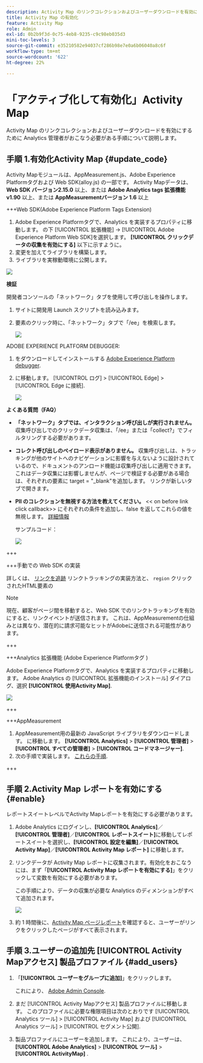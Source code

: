 ```yaml
---
description: Activity Map のリンクコレクションおよびユーザーダウンロードを有効にするために Analytics 管理者がおこなう必要がある手順について説明します。
title: Activity Map の有効化
feature: Activity Map
role: Admin
exl-id: 0b2b9f3d-0c75-4eb8-9235-c9c98eb035d3
mini-toc-levels: 3
source-git-commit: e35210582e94037cf286b98e7e0a6b06040a8c6f
workflow-type: tm+mt
source-wordcount: '622'
ht-degree: 22%

---
```



# 「アクティブ化して有効化」Activity Map

Activity Map のリンクコレクションおよびユーザーダウンロードを有効にするために Analytics 管理者がおこなう必要がある手順について説明します。

## 手順 1.有効化Activity Map {#update_code}

Activity Mapモジュールは、AppMeasurement.js、Adobe Experience Platformタグおよび Web SDK(alloy.js) の一部です。 Activity Mapデータは、 **Web SDK バージョン2.15.0** 以上、または **Adobe Analytics tags 拡張機能 v1.90** 以上、または **AppMeasurementバージョン 1.6** 以上

+++Web SDK(Adobe Experience Platform Tags Extension)

1. Adobe Experience Platformタグで、Analytics を実装するプロパティに移動します。 の下 [!UICONTROL 拡張機能] -> [!UICONTROL Adobe Experience Platform Web SDK]を選択します。 **[!UICONTROL クリックデータの収集を有効にする]** 以下に示すように。
1. 変更を加えてライブラリを構築します。
1. ライブラリを実稼動環境に公開します。

![](assets/web_sdk.png)

**検証**

開発者コンソールの「ネットワーク」タブを使用して呼び出しを操作します。

1. サイトに開発用 Launch スクリプトを読み込みます。
1. 要素のクリック時に、「ネットワーク」タブで「/ee」を検索します。

   ![](assets/validation1.png)

ADOBE EXPERIENCE PLATFORM DEBUGGER:

1. をダウンロードしてインストールする [Adobe Experience Platform debugger](https://chromewebstore.google.com/detail/adobe-experience-platform/bfnnokhpnncpkdmbokanobigaccjkpob).
1. に移動します。 [!UICONTROL ログ] > [!UICONTROL Edge] > [!UICONTROL Edge に接続].

   ![](assets/validation2.jpg)

**よくある質問（FAQ）**

* **「ネットワーク」タブでは、インタラクション呼び出しが実行されません。**
収集呼び出しでのクリックデータ収集は、「/ee」または「collect?」でフィルタリングする必要があります。

* **コレクト呼び出しのペイロード表示がありません。**
収集呼び出しは、トラッキングが他のサイトへのナビゲーションに影響を与えないように設計されているので、ドキュメントのアンロード機能は収集呼び出しに適用できます。 これはデータ収集には影響しませんが、ページで検証する必要がある場合は、それぞれの要素に target = &quot;_blank&quot;を追加します。 リンクが新しいタブで開きます。

* **PII のコレクションを無視する方法を教えてください。**
&lt;&lt; on before link click callback>> にそれぞれの条件を追加し、false を返してこれらの値を無視します。 [詳細情報](https://experienceleague.adobe.com/docs/experience-platform/edge/fundamentals/configuring-the-sdk.html?lang=ja)

  サンプルコード：

  ![](assets/sample-code.png)

+++

+++手動での Web SDK の実装

詳しくは、 [リンクを追跡](https://experienceleague.adobe.com/docs/experience-platform/edge/data-collection/track-links.html?lang=ja) リンクトラッキングの実装方法と、 `region` クリックされたHTML要素の

>[!NOTE]
>
>現在、顧客がページ間を移動すると、Web SDK でのリンクトラッキングを有効にすると、リンクイベントが送信されます。 これは、AppMeasurementの仕組みとは異なり、潜在的に請求可能なヒットがAdobeに送信される可能性があります。

+++

+++Analytics 拡張機能 (Adobe Experience Platformタグ )

Adobe Experience Platformタグで、Analytics を実装するプロパティに移動します。 Adobe Analytics の [!UICONTROL 拡張機能のインストール] ダイアログ、選択 **[!UICONTROL 使用Activity Map]**.

![](assets/aa_extension.png)

+++

+++AppMeasurement

1. AppMeasurement用の最新の JavaScript ライブラリをダウンロードします。
に移動します。 **[!UICONTROL Analytics]** > **[!UICONTROL 管理者]** > **[!UICONTROL すべての管理者]** > **[!UICONTROL コードマネージャー]**.
1. 次の手順で実装します。 [これらの手順](https://experienceleague.adobe.com/docs/analytics/implementation/js/overview.html?lang=ja).

+++

## 手順 2.Activity Map レポートを有効にする {#enable}

レポートスイートレベルでActivity Mapレポートを有効にする必要があります。

1. Adobe Analytics にログインし、**[!UICONTROL Analytics]**／**[!UICONTROL 管理者]**／**[!UICONTROL レポートスイート]**&#x200B;に移動してレポートスイートを選択し、**[!UICONTROL 設定を編集]**／**[!UICONTROL Activity Map]**／**[!UICONTROL Activity Map レポート]** に移動します。

1. リンクデータが Activity Map レポートに収集されます。有効化をおこなうには、まず「**[!UICONTROL Activity Map レポートを有効にする]**」をクリックして変数を有効にする必要があります。

   この手順により、データの収集が必要な Analytics のディメンションがすべて追加されます。

   ![](assets/enable.png)

1. 約 1 時間後に、[Activity Map ページレポート](/help/analyze/activity-map/activitymap-reporting-analytics.md)を確認すると、ユーザーがリンクをクリックしたページがすべて表示されます。

## 手順 3.ユーザーの追加先 [!UICONTROL Activity Mapアクセス] 製品プロファイル {#add_users}

1. 「**[!UICONTROL ユーザーをグループに追加]**」をクリックします。

   これにより、 [Adobe Admin Console](https://adminconsole.adobe.com/E2F05B3B52F54D2E0A490D44@AdobeOrg/overview).

1. まだ [!UICONTROL Activity Mapアクセス] 製品プロファイルに移動します。 このプロファイルに必要な権限項目は次のとおりです [!UICONTROL Analytics ツール] > [!UICONTROL Activity Map] および [!UICONTROL Analytics ツール] > [!UICONTROL セグメント公開].

1. 製品プロファイルにユーザーを追加します。 これにより、ユーザーは、  **[!UICONTROL Adobe Analytics]** > **[!UICONTROL ツール]** > **[!UICONTROL ActivityMap]** .

